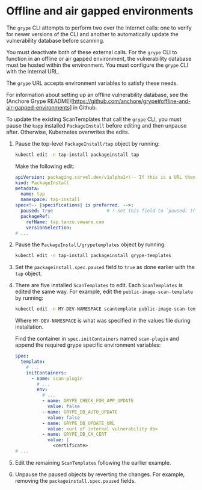 # Offline and air gapped environments

The `grype` CLI attempts to perform two over the Internet calls: one to verify for newer versions of the CLI and another to automatically update the vulnerability database before scanning.

You must deactivate both of these external calls. For the `grype` CLI to function in an offline or air gapped environment, the vulnerability database must be hosted within the environment. You must configure the `grype` CLI with the internal URL.

The `grype` URL accepts environment variables to satisfy these needs.

For information about setting up an offline vulnerability database, see the (Anchore Grype README)[https://github.com/anchore/grype#offline-and-air-gapped-environments] in Github.

To update the existing ScanTemplates that call the `grype` CLI, you must pause the `kapp` installed `PackageInstall` before editing and then unpause after. Otherwise, Kubernetes overwrites the edits.

1. Pause the top-level `PackageInstall/tap` object by running:

    ```bash
    kubectl edit -n tap-install packageinstall tap
    ```

    Make the following edit:

    ```yaml
    apiVersion: packaging.carvel.dev/v1alpha1<!-- If this is a URL then you likely need to present it per xref rules: https://confluence.eng.vmware.com/display/IXCS/Links%2C+Cross-References%2C+and+Citations -->
    kind: PackageInstall
    metadata:
      name: tap
      namespace: tap-install
    spec<!-- |specifications| is preferred. -->:
      paused: true                    # ! set this field to `paused: true`.
      packageRef:
        refName: tap.tanzu.vmware.com
        versionSelection:
    # ...
    ```

1. Pause the `PackageInstall/grypetemplates` object by running:

    ```bash
    kubectl edit -n tap-install packageinstall grype-templates
    ```

1. Set the `packageinstall.spec.paused` field to `true` as done earlier with the `tap` object.

1. There are five installed `ScanTemplates` to edit. Each `ScanTemplates` is edited the same way. For example, edit the `public-image-scan-template` by running:

    ```bash
    kubectl edit -n MY-DEV-NAMESPACE scantemplate public-image-scan-template
    ```

    Where `MY-DEV-NAMESPACE` is what was specified in the values file during installation.

    Find the container in `spec.initContainers` named `scan-plugin` and append the required grype specific environment variables:

    ```yaml
    spec:
      template:
        # ...
        initContainers:
          - name: scan-plugin
            # ...
            env:
              # ...
              - name: GRYPE_CHECK_FOR_APP_UPDATE
                value: false
              - name: GRYPE_DB_AUTO_UPDATE
                value: false
              - name: GRYPE_DB_UPDATE_URL
                value: <url of internal vulnerability db>
              - name: GRYPE_DB_CA_CERT
                value: |
                  <certificate>
    # ...
    ```

1. Edit the remaining `ScanTemplates` following the earlier example.

1. Unpause the paused objects by reverting the changes. For example, removing the `packageinstall.spec.paused` fields.
